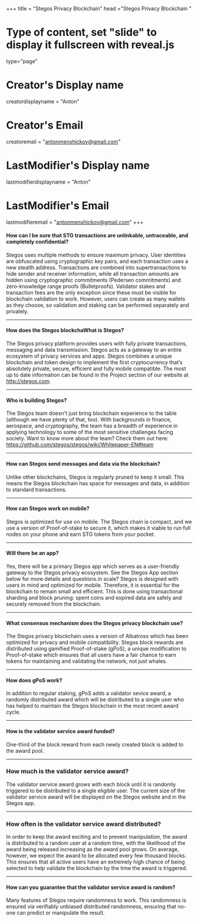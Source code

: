 +++
title = "Stegos Privacy Blockchain"
head ="<label>Stegos Privacy Blockchain</label> "
# Type of content, set "slide" to display it fullscreen with reveal.js
type="page"

# Creator's Display name
creatordisplayname = "Anton"
# Creator's Email
creatoremail = "antonmenshickov@gmail.com"
# LastModifier's Display name
lastmodifierdisplayname = "Anton"
# LastModifier's Email
lastmodifieremail = "antonmenshickov@gmail.com"
+++

#### How can I be sure that STG transactions are unlinkable, untraceable, and completely confidential?
Stegos uses multiple methods to ensure maximum privacy. User identities are obfuscated using cryptographic key pairs, and each transaction uses a new stealth address. Transactions are combined into supertransactions to hide sender and receiver information, while all transaction amounts are hidden using cryptographic commitments (Pedersen commitments) and zero-knowledge range proofs (Bulletproofs). Validator stakes and transaction fees are the only exception since these must be visible for blockchain validation to work. However, users can create as many wallets as they choose, so validation and staking can be performed separately and privately.
___
#### How does the Stegos blockchaWhat is Stegos?
The Stegos privacy platform provides users with fully private transactions, messaging and data transmission. Stegos acts as a gateway to an entire ecosystem of privacy services and apps. Stegos combines a unique blockchain and token design to implement the first cryptocurrency that’s absolutely private, secure, efficient and fully mobile compatible. The most up to date information can be found in the Project section of our website at http://stegos.com.
___
#### Who is building Stegos?
The Stegos team doesn't just bring blockchain experience to the table (although we have plenty of that, too). With backgrounds in finance, aerospace, and cryptography, the team has a breadth of experience in applying technology to some of the most sensitive challenges facing society. Want to know more about the team? Check them out here: https://github.com/stegos/stegos/wiki/Whitepaper-EN#team
___
#### How can Stegos send messages and data via the blockchain?
Unlike other blockchains, Stegos is regularly pruned to keep it small. This means the Stegos blockchain has space for messages and data, in addition to standard transactions.
___
#### How can Stegos work on mobile?
Stegos is optimized for use on mobile. The Stegos chain is compact, and we use a version of Proof-of-stake to secure it, which makes it viable to run full nodes on your phone and earn STG tokens from your pocket.
___
#### Will there be an app?
Yes, there will be a primary Stegos app which serves as a user-friendly gateway to the Stegos privacy ecosystem. See the Stegos App section below for more details and questions.in scale?
Stegos is designed with users in mind and optimized for mobile. Therefore, it is essential for the blockchain to remain small and efficient. This is done using transactional sharding and block pruning: spent coins and expired data are safely and securely removed from the blockchain.
___
#### What consensus mechanism does the Stegos privacy blockchain use?
The Stegos privacy blockchain uses a version of Albatross which has been optimized for privacy and mobile compatibility. Stegos block rewards are distributed using gamified Proof-of-stake (gPoS), a unique modification to Proof-of-stake which ensures that all users have a fair chance to earn tokens for maintaining and validating the network, not just whales.
___
#### How does gPoS work?
In addition to regular staking, gPoS adds a validator sevice award, a randomly distributed award which will be distributed to a single user who has helped to maintain the Stegos blockchain in the most recent award cycle.
___
#### How is the validator service award funded?
One-third of the block reward from each newly created block is added to the award pool.
___
### How much is the validator service award?
The validator service award grows with each block until it is randomly triggered to be distributed to a single eligible user. The current size of the validator service award will be displayed on the Stegos website and in the Stegos app.
___
### How often is the validator service award distributed?
In order to keep the award exciting and to prevent manipulation, the award is distributed to a random user at a random time, with the likelihood of the award being released increasing as the award pool grows. On average, however, we expect the award to be allocated every few thousand blocks. This ensures that all active users have an extremely high chance of being selected to help validate the blockchain by the time the award is triggered.
___
#### How can you guarantee that the validator service award is random?
Many features of Stegos require randomness to work. This randomness is ensured via verifiably unbiased distributed randomness, ensuring that no-one can predict or manipulate the result.